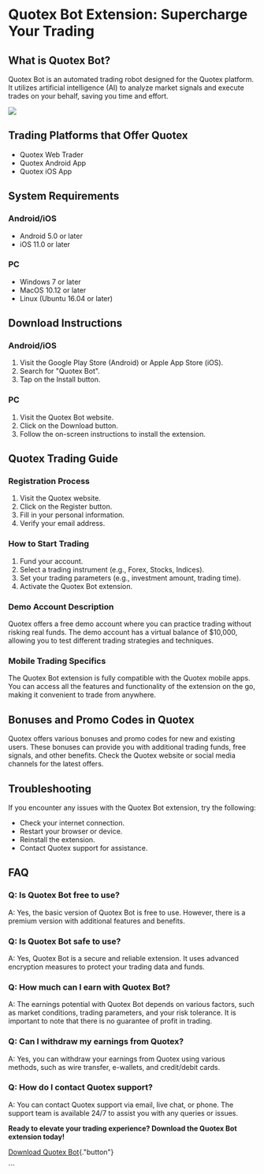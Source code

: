 # Quotex Bot Extension: Supercharge Your Trading

## What is Quotex Bot?

Quotex Bot is an automated trading robot designed for the Quotex
platform. It utilizes artificial intelligence (AI) to analyze market
signals and execute trades on your behalf, saving you time and effort.

[![](https://static.quotex.io/files/4_en/300_250.jpg)](https://traff.sbs/brokerqxlid)

## Trading Platforms that Offer Quotex

-   Quotex Web Trader
-   Quotex Android App
-   Quotex iOS App

## System Requirements

### Android/iOS

-   Android 5.0 or later
-   iOS 11.0 or later

### PC

-   Windows 7 or later
-   MacOS 10.12 or later
-   Linux (Ubuntu 16.04 or later)

## Download Instructions

### Android/iOS

1.  Visit the Google Play Store (Android) or Apple App Store (iOS).
2.  Search for "Quotex Bot".
3.  Tap on the Install button.

### PC

1.  Visit the Quotex Bot website.
2.  Click on the Download button.
3.  Follow the on-screen instructions to install the extension.

## Quotex Trading Guide

### Registration Process

1.  Visit the Quotex website.
2.  Click on the Register button.
3.  Fill in your personal information.
4.  Verify your email address.

### How to Start Trading

1.  Fund your account.
2.  Select a trading instrument (e.g., Forex, Stocks, Indices).
3.  Set your trading parameters (e.g., investment amount, trading time).
4.  Activate the Quotex Bot extension.

### Demo Account Description

Quotex offers a free demo account where you can practice trading without
risking real funds. The demo account has a virtual balance of \$10,000,
allowing you to test different trading strategies and techniques.

### Mobile Trading Specifics

The Quotex Bot extension is fully compatible with the Quotex mobile
apps. You can access all the features and functionality of the extension
on the go, making it convenient to trade from anywhere.

## Bonuses and Promo Codes in Quotex

Quotex offers various bonuses and promo codes for new and existing
users. These bonuses can provide you with additional trading funds, free
signals, and other benefits. Check the Quotex website or social media
channels for the latest offers.

## Troubleshooting

If you encounter any issues with the Quotex Bot extension, try the
following:

-   Check your internet connection.
-   Restart your browser or device.
-   Reinstall the extension.
-   Contact Quotex support for assistance.

## FAQ

### Q: Is Quotex Bot free to use?

A: Yes, the basic version of Quotex Bot is free to use. However, there
is a premium version with additional features and benefits.

### Q: Is Quotex Bot safe to use?

A: Yes, Quotex Bot is a secure and reliable extension. It uses advanced
encryption measures to protect your trading data and funds.

### Q: How much can I earn with Quotex Bot?

A: The earnings potential with Quotex Bot depends on various factors,
such as market conditions, trading parameters, and your risk tolerance.
It is important to note that there is no guarantee of profit in trading.

### Q: Can I withdraw my earnings from Quotex?

A: Yes, you can withdraw your earnings from Quotex using various
methods, such as wire transfer, e-wallets, and credit/debit cards.

### Q: How do I contact Quotex support?

A: You can contact Quotex support via email, live chat, or phone. The
support team is available 24/7 to assist you with any queries or issues.

**Ready to elevate your trading experience? Download the Quotex Bot
extension today!**

[Download Quotex
Bot](\%22https://traff.sbs/brokerqxlid\%22){."button"}

\`\`\`

